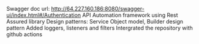Swagger doc url: http://64.227.160.186:8080/swagger-ui/index.html#/Authentication
API Automation framework using Rest Assured library
Design patterns: Service Object model, Builder design pattern
Added loggers, listeners and filters
Intergrated the repository with github actions
